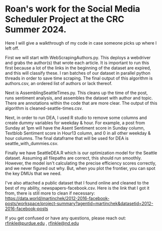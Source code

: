 # Roan's work for the Social Media Scheduler Project at the CRC Summer 2024.

Here I will give a walkthrough of my code in case someone picks up where I left off.

First we will start with WebScrapingAuthors.py. This deploys a webdriver and grabs the author(s) that wrote each article. It is important to run this first because a lot of the links in the beginning of the dataset are expired, and this will classify these. I ran batches of our dataset in parallel python threads in order to save time scraping. The final output of this algorithm is authors.csv, an ordered list of authors or lack thereof.

Next is AssemblingSeattleTimes.py. This cleans up the time of the post, runs sentiment analysis, and assembles the dataset with author and topic. There are annotations within the code that are more clear. The output of this algorithm is cleaned-seattle-times.csv.

Next, in order to run DEA, I used R studio to remove some columns and create dummy variables for weekday & hour. For example, a post from Sunday at 1pm will have the Asent Sentiment score in Sunday column, Textblob Sentiment score in Hour13 column, and 0 in all other weekday & hour columns. The final dataframe that will be used for DEA is seattle_with_dummies.csv.

Finally we have SeattleDEA.R which is our optimization model for the Seattle dataset. Assuming all filepaths are correct, this should run smoothly. However, the model isn't calculating the precise efficiency scores correctly, and we never figured out why. But, when you plot the frontier, you can spot the key DMUs that we need.

I've also attached a public dataset that I found online and cleaned to the best of my ability, newspapers-facebook.csv. Here is the link that I got it from, there is still more to clean if necessary: https://data.world/martinchek/2012-2016-facebook-posts/workspace/project-summary?agentid=martinchek&datasetid=2012-2016-facebook-posts

If you get confused or have any questions, please reach out:
rfinkle@purdue.edu , rfinkle@nd.edu

